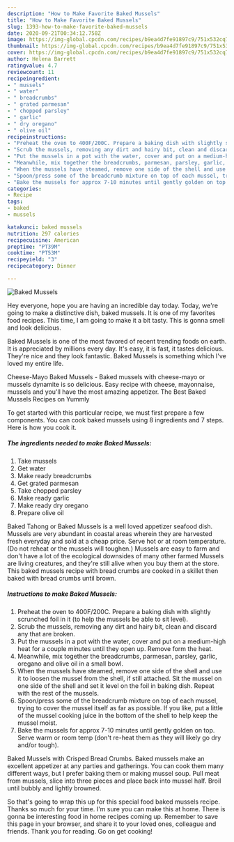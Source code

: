 ```yaml
---
description: "How to Make Favorite Baked Mussels"
title: "How to Make Favorite Baked Mussels"
slug: 1393-how-to-make-favorite-baked-mussels
date: 2020-09-21T00:34:12.758Z
image: https://img-global.cpcdn.com/recipes/b9ea4d7fe91897c9/751x532cq70/baked-mussels-recipe-main-photo.jpg
thumbnail: https://img-global.cpcdn.com/recipes/b9ea4d7fe91897c9/751x532cq70/baked-mussels-recipe-main-photo.jpg
cover: https://img-global.cpcdn.com/recipes/b9ea4d7fe91897c9/751x532cq70/baked-mussels-recipe-main-photo.jpg
author: Helena Barrett
ratingvalue: 4.7
reviewcount: 11
recipeingredient:
- " mussels"
- " water"
- " breadcrumbs"
- " grated parmesan"
- " chopped parsley"
- " garlic"
- " dry oregano"
- " olive oil"
recipeinstructions:
- "Preheat the oven to 400F/200C. Prepare a baking dish with slightly scrunched foil in it (to help the mussels be able to sit level)."
- "Scrub the mussels, removing any dirt and hairy bit, clean and discard any that are broken."
- "Put the mussels in a pot with the water, cover and put on a medium-high heat for a couple minutes until they open up. Remove form the heat."
- "Meanwhile, mix together the breadcrumbs, parmesan, parsley, garlic, oregano and olive oil in a small bowl."
- "When the mussels have steamed, remove one side of the shell and use it to loosen the mussel from the shell, if still attached. Sit the mussel on one side of the shell and set it level on the foil in baking dish. Repeat with the rest of the mussels."
- "Spoon/press some of the breadcrumb mixture on top of each mussel, trying to cover the mussel itself as far as possible. If you like, put a little of the mussel cooking juice in the bottom of the shell to help keep the mussel moist."
- "Bake the mussels for approx 7-10 minutes until gently golden on top. Serve warm or room temp (don&#39;t re-heat them as they will likely go dry and/or tough)."
categories:
- Recipe
tags:
- baked
- mussels

katakunci: baked mussels 
nutrition: 297 calories
recipecuisine: American
preptime: "PT39M"
cooktime: "PT53M"
recipeyield: "3"
recipecategory: Dinner

---
```



![Baked Mussels](https://img-global.cpcdn.com/recipes/b9ea4d7fe91897c9/751x532cq70/baked-mussels-recipe-main-photo.jpg)

Hey everyone, hope you are having an incredible day today. Today, we're going to make a distinctive dish, baked mussels. It is one of my favorites food recipes. This time, I am going to make it a bit tasty. This is gonna smell and look delicious.

Baked Mussels is one of the most favored of recent trending foods on earth. It is appreciated by millions every day. It's easy, it is fast, it tastes delicious. They're nice and they look fantastic. Baked Mussels is something which I've loved my entire life.

Cheese-Mayo Baked Mussels - Baked mussels with cheese-mayo or mussels dynamite is so delicious. Easy recipe with cheese, mayonnaise, mussels and you&#39;ll have the most amazing appetizer. The Best Baked Mussels Recipes on Yummly


To get started with this particular recipe, we must first prepare a few components. You can cook baked mussels using 8 ingredients and 7 steps. Here is how you cook it.

<!--inarticleads1-->

##### The ingredients needed to make Baked Mussels:

1. Take  mussels
1. Get  water
1. Make ready  breadcrumbs
1. Get  grated parmesan
1. Take  chopped parsley
1. Make ready  garlic
1. Make ready  dry oregano
1. Prepare  olive oil


Baked Tahong or Baked Mussels is a well loved appetizer seafood dish. Mussels are very abundant in coastal areas wherein they are harvested fresh everyday and sold at a cheap price. Serve hot or at room temperature. (Do not reheat or the mussels will toughen.) Mussels are easy to farm and don&#39;t have a lot of the ecological downsides of many other farmed Mussels are living creatures, and they&#39;re still alive when you buy them at the store. This baked mussels recipe with bread crumbs are cooked in a skillet then baked with bread crumbs until brown. 

<!--inarticleads2-->

##### Instructions to make Baked Mussels:

1. Preheat the oven to 400F/200C. Prepare a baking dish with slightly scrunched foil in it (to help the mussels be able to sit level).
1. Scrub the mussels, removing any dirt and hairy bit, clean and discard any that are broken.
1. Put the mussels in a pot with the water, cover and put on a medium-high heat for a couple minutes until they open up. Remove form the heat.
1. Meanwhile, mix together the breadcrumbs, parmesan, parsley, garlic, oregano and olive oil in a small bowl.
1. When the mussels have steamed, remove one side of the shell and use it to loosen the mussel from the shell, if still attached. Sit the mussel on one side of the shell and set it level on the foil in baking dish. Repeat with the rest of the mussels.
1. Spoon/press some of the breadcrumb mixture on top of each mussel, trying to cover the mussel itself as far as possible. If you like, put a little of the mussel cooking juice in the bottom of the shell to help keep the mussel moist.
1. Bake the mussels for approx 7-10 minutes until gently golden on top. Serve warm or room temp (don&#39;t re-heat them as they will likely go dry and/or tough).


Baked Mussels with Crisped Bread Crumbs. Baked mussels make an excellent appetizer at any parties and gatherings. You can cook them many different ways, but I prefer baking them or making mussel soup. Pull meat from mussels, slice into three pieces and place back into mussel half. Broil until bubbly and lightly browned. 

So that's going to wrap this up for this special food baked mussels recipe. Thanks so much for your time. I'm sure you can make this at home. There is gonna be interesting food in home recipes coming up. Remember to save this page in your browser, and share it to your loved ones, colleague and friends. Thank you for reading. Go on get cooking!
